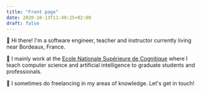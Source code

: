 ```yaml
---
title: "Front page"
date: 2020-10-13T11:49:25+02:00
draft: false
---
```


👋 Hi there! I'm a software engineer, teacher and instructor currently living near Bordeaux, France.

🏫 I mainly work at the [Ecole Nationale Supérieure de Cognitique](https://ensc.bordeaux-inp.fr) where I teach computer science and artificial intelligence to graduate students and professionals.

🤝 I sometimes do freelancing in my areas of knowledge. Let's get in touch!

